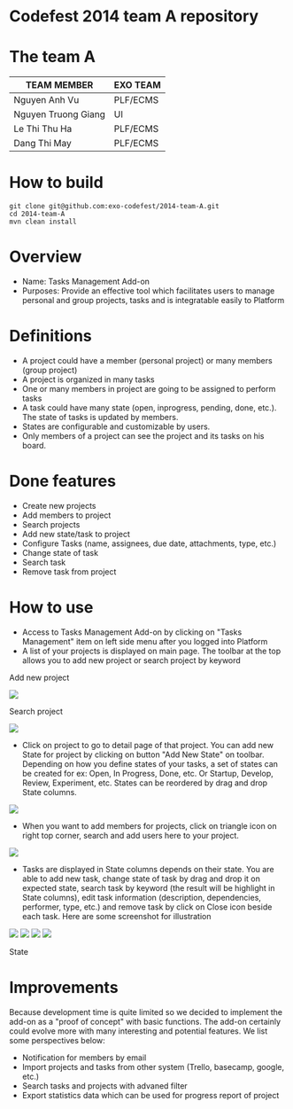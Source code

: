 Codefest 2014 team A repository
===========

# The team A


TEAM MEMBER | EXO TEAM
------------ | ------------- 
Nguyen Anh Vu | PLF/ECMS
Nguyen Truong Giang | UI
Le Thi Thu Ha | PLF/ECMS
Dang Thi May | PLF/ECMS

# How to build

	git clone git@github.com:exo-codefest/2014-team-A.git
	cd 2014-team-A
	mvn clean install


# Overview
* Name: Tasks Management Add-on
* Purposes: Provide an effective tool which facilitates users to manage personal and group projects, tasks and is integratable easily to Platform

# Definitions
- A project could have a member (personal project) or many members (group project)
- A project is organized in many tasks
- One or many members in project are going to be assigned to perform tasks
- A task could have many state (open, inprogress, pending, done, etc.). The state of tasks is updated by members.
- States are configurable and customizable by users.
- Only members of a project can see the project and its tasks on his board.

# Done features
- Create new projects
- Add members to project
- Search projects
- Add new state/task to project
- Configure Tasks (name, assignees, due date, attachments, type, etc.)
- Change state of task
- Search task
- Remove task from project

# How to use
- Access to Tasks Management Add-on by clicking on "Tasks Management" item on left side menu after you logged into Platform
- A list of your projects is displayed on main page. The toolbar at the top allows you to add new project or search project by keyword

Add new project

<img src="mockup/image/add-project.png" />

Search project

<img src="mockup/image/search-project.png" />

- Click on project to go to detail page of that project. You can add new State for project by clicking on button "Add New State" on toolbar. Depending on how you define states of your tasks, a set of states can be created for ex: Open, In Progress, Done, etc. Or Startup, Develop, Review, Experiment, etc. States can be reordered by drag and drop State columns.

<img src="mockup/image/add-state.png" />

- When you want to add members for projects, click on triangle icon on right top corner, search and add users here to your project.

<img src="mockup/image/add-member.png" />

- Tasks are displayed in State columns depends on their state. You are able to add new task, change state of task by drag and drop it on expected state, search task by keyword (the result will be highlight in State columns), edit task information (description, dependencies, performer, type, etc.) and remove task by click on Close icon beside each task. Here are some screenshot for illustration

<img src="mockup/image/add-task.png" />
<img src="mockup/image/drag-task.png" />
<img src="mockup/image/searh-task.png" />
<img src="mockup/image/edit-task.png" />

State

# Improvements
Because development time is quite limited so we decided to implement the add-on as a "proof of concept" with basic functions. The add-on certainly could evolve more with many interesting and potential features. We list some perspectives below:
* Notification for members by email
* Import projects and tasks from other system (Trello, basecamp, google, etc.)
* Search tasks and projects with advaned filter
* Export statistics data which can be used for progress report of project
